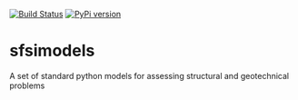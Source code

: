 [![Build Status](https://travis-ci.org/eng-tools/sfsimodels.svg?branch=master)](https://travis-ci.org/eng-tools/sfsimodels)
[![PyPi version](https://img.shields.io/pypi/v/sfsimodels.svg)](https://img.shields.io/pypi/v/sfsimodels.svg)

# sfsimodels
A set of standard python models for assessing structural and geotechnical problems
